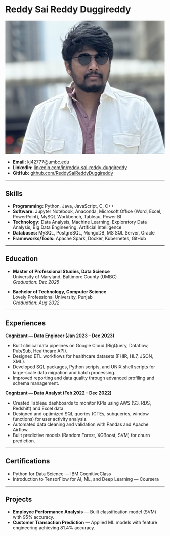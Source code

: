 # Reddy Sai Reddy Duggireddy  

![Headshot](IMG_1890.jpeg)  

- **Email:** kj42777@umbc.edu  
- **LinkedIn:** [linkedin.com/in/reddy-sai-reddy-duggireddy](https://www.linkedin.com/in/reddy-sai-reddy-duggireddy/)  
- **GitHub:** [github.com/ReddySaiReddyDuggireddy](https://github.com/ReddySaiReddyDuggireddy)  

---

## Skills  

- **Programming:** Python, Java, JavaScript, C, C++  
- **Software:** Jupyter Notebook, Anaconda, Microsoft Office (Word, Excel, PowerPoint), MySQL Workbench, Tableau, Power BI  
- **Technology:** Data Analysis, Machine Learning, Exploratory Data Analysis, Big Data Engineering, Artificial Intelligence  
- **Databases:** MySQL, PostgreSQL, MongoDB, MS SQL Server, Oracle  
- **Frameworks/Tools:** Apache Spark, Docker, Kubernetes, GitHub  

---

## Education  

- **Master of Professional Studies, Data Science**  
  University of Maryland, Baltimore County (UMBC)  
  *Graduation: Dec 2025*  

- **Bachelor of Technology, Computer Science**  
  Lovely Professional University, Punjab  
  *Graduation: Aug 2022*  

---

## Experiences  

**Cognizant — Data Engineer (Jan 2023 – Dec 2023)**  
- Built clinical data pipelines on Google Cloud (BigQuery, Dataflow, Pub/Sub, Healthcare API).  
- Designed ETL workflows for healthcare datasets (FHIR, HL7, JSON, XML).  
- Developed SQL packages, Python scripts, and UNIX shell scripts for large-scale data migration and batch processing.  
- Improved reporting and data quality through advanced profiling and schema management.  

**Cognizant — Data Analyst (Feb 2022 – Dec 2022)**  
- Created Tableau dashboards to monitor KPIs using AWS (S3, RDS, Redshift) and Excel data.  
- Designed and optimized SQL queries (CTEs, subqueries, window functions) for user activity analysis.  
- Automated data cleaning and validation with Pandas and Apache Airflow.  
- Built predictive models (Random Forest, XGBoost, SVM) for churn prediction.  

---

## Certifications  

- Python for Data Science — IBM CognitiveClass  
- Introduction to TensorFlow for AI, ML, and Deep Learning — Coursera  

---

## Projects  

- **Employee Performance Analysis** — Built classification model (SVM) with 95% accuracy.  
- **Customer Transaction Prediction** — Applied ML models with feature engineering achieving 81.4% accuracy.  

